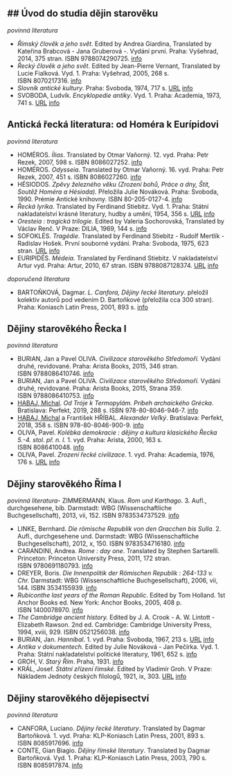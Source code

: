 


## ## Úvod do studia dějin starověku

_povinná literatura_
- _Římský člověk a jeho svět_. Edited by Andrea Giardina, Translated by Kateřina Brabcová - Jana Gruberová -. Vydání první. Praha: Vyšehrad, 2014, 375 stran. ISBN 9788074290725. [info](https://is.muni.cz/publication/1204658?lang=cs)
- _Řecký člověk a jeho svět_. Edited by Jean-Pierre Vernant, Translated by Lucie Fialková. Vyd. 1. Praha: Vyšehrad, 2005, 268 s. ISBN 8070217316. [info](https://is.muni.cz/publication/673705?lang=cs)
- _Slovník antické kultury_. Praha: Svoboda, 1974, 717 s. [URL](http://www.ndk.cz/) [info](https://is.muni.cz/publication/143110?lang=cs)
- SVOBODA, Ludvík. _Encyklopedie antiky_. Vyd. 1. Praha: Academia, 1973, 741 s. [URL](http://www.ndk.cz/) [info](https://is.muni.cz/publication/148397?lang=cs)


## Antická řecká literatura: od Homéra k Eurípidovi

_povinná literatura_
- HOMÉROS. _Ílias_. Translated by Otmar Vaňorný. 12. vyd. Praha: Petr Rezek, 2007, 598 s. ISBN 8086027252. [info](https://is.muni.cz/publication/824500?lang=cs)
- HOMÉROS. _Odysseia_. Translated by Otmar Vaňorný. 16. vyd. Praha: Petr Rezek, 2007, 451 s. ISBN 8086027260. [info](https://is.muni.cz/publication/824501?lang=cs)
- HÉSIODOS. _Zpěvy železného věku (Zrození bohů, Práce a dny, Štít, Soutěž Homéra a Hésioda)._ Přeložila Julie Nováková. Praha: Svoboda, 1990. Prémie Antické knihovny. ISBN 80-205-0127-4. [info](https://is.muni.cz/publication/591566?lang=cs)
- _Řecká lyrika_. Translated by Ferdinand Stiebitz. Vyd. 1. Praha: Státní nakladatelství krásné literatury, hudby a umění, 1954, 356 s. [URL](http://www.ndk.cz/) [info](https://is.muni.cz/publication/158735?lang=cs)
- _Oresteia : tragická trilogie_. Edited by Valeria Sochorovská, Translated by Václav Renč. V Praze: DILIA, 1969, 144 s. [info](https://is.muni.cz/publication/506118?lang=cs)
- SOFOKLÉS. _Tragédie_. Translated by Ferdinand Stiebitz - Rudolf Mertlík - Radislav Hošek. První souborné vydání. Praha: Svoboda, 1975, 623 stran. [URL](http://www.ndk.cz/) [info](https://is.muni.cz/publication/310078?lang=cs)
- EURIPIDÉS. _Médeia_. Translated by Ferdinand Stiebitz. V nakladatelství Artur vyd. Praha: Artur, 2010, 67 stran. ISBN 9788087128374. [URL](https://search.mlp.cz/cz/titul/medeia/4686645/#/getPodobneTituly=deskriptory-eq:177240871-amp:key-eq:4686645) [info](https://is.muni.cz/publication/885567?lang=cs)

_doporučená literatura_
- BARTOŇKOVÁ, Dagmar. _L. Canfora, Dějiny řecké literatury_. přeložil kolektiv autorů pod vedením D. Bartoňkové (přeložila cca 300 stran). Praha: Koniasch Latin Press, 2001, 893 s. [info](https://is.muni.cz/publication/343233?lang=cs)


## Dějiny starověkého Řecka I

_povinná literatura_
- BURIAN, Jan a Pavel OLIVA. _Civilizace starověkého Středomoří._ Vydání druhé, revidované. Praha: Arista Books, 2015, 346 stran. ISBN 9788086410746. [info](https://is.muni.cz/publication/1310938?lang=cs)
- BURIAN, Jan a Pavel OLIVA. _Civilizace starověkého Středomoří._ Vydání druhé, revidované. Praha: Arista Books, 2015, Strana 359. ISBN 9788086410753. [info](https://is.muni.cz/publication/1310939?lang=cs)
- [HABAJ, Michal](https://is.muni.cz/osoba/491553?lang=cs). _Od Tróje k Termopylám. Príbeh archaického Grécka_. Bratislava: Perfekt, 2019, 288 s. ISBN 978-80-8046-946-7. [info](https://is.muni.cz/publication/1833418?lang=cs)
- [HABAJ, Michal](https://is.muni.cz/osoba/491553?lang=cs) a František HŘÍBAL. _Alexander Veľký_. Bratislava: Perfekt, 2018, 358 s. ISBN 978-80-8046-900-9. [info](https://is.muni.cz/publication/1833419?lang=cs)
- OLIVA, Pavel. _Kolébka demokracie : dějiny a kultura klasického Řecka 5.-4. stol. př. n. l._ 1. vyd. Praha: Arista, 2000, 163 s. ISBN 8086410048. [info](https://is.muni.cz/publication/1284832?lang=cs)
- OLIVA, Pavel. _Zrození řecké civilizace_. 1. vyd. Praha: Academia, 1976, 176 s. [URL](http://www.ndk.cz/) [info](https://is.muni.cz/publication/171991?lang=cs)


## Dějiny starověkého Říma I

_povinná literatura_- ZIMMERMANN, Klaus. _Rom und Karthago_. 3. Aufl., durchgesehene, bib. Darmstadt: WBG (Wissenschaftliche Buchgesellschaft), 2013, vii, 152. ISBN 9783534737529. [info](https://is.muni.cz/publication/1202466?lang=cs)
- LINKE, Bernhard. _Die römische Republik von den Gracchen bis Sulla_. 2. Aufl., durchgesehene und. Darmstadt: WBG (Wissenschaftliche Buchgesellschaft), 2012, x, 150. ISBN 9783534716180. [info](https://is.muni.cz/publication/1202450?lang=cs)
- CARANDINI, Andrea. _Rome : day one_. Translated by Stephen Sartarelli. Princeton: Princeton University Press, 2011, 172 stran. ISBN 9780691180793. [info](https://is.muni.cz/publication/1355657?lang=cs)
- DREYER, Boris. _Die Innenpolitik der Römischen Republik : 264-133 v. Chr._ Darmstadt: WBG (Wissenschaftliche Buchgesellschaft), 2006, vii, 144. ISBN 3534155939. [info](https://is.muni.cz/publication/1208917?lang=cs)
- _Rubiconthe last years of the Roman Republic_. Edited by Tom Holland. 1st Anchor Books ed. New York: Anchor Books, 2005, 408 p. ISBN 1400078970. [info](https://is.muni.cz/publication/1009555?lang=cs)
- _The Cambridge ancient history._ Edited by J. A. Crook - A. W. Lintott - Elizabeth Rawson. 2nd ed. Cambridge: Cambridge University Press, 1994, xviii, 929. ISBN 0521256038. [info](https://is.muni.cz/publication/688773?lang=cs)
- BURIAN, Jan. _Hannibal_. 1. vyd. Praha: Svoboda, 1967, 213 s. [URL](http://www.ndk.cz/) [info](https://is.muni.cz/publication/53893?lang=cs)
- _Antika v dokumentech._ Edited by Julie Nováková - Jan Pečírka. Vyd. 1. Praha: Státní nakladatelství politické literatury, 1961, 652 s. [info](https://is.muni.cz/publication/721?lang=cs)
- GROH, V. _Starý Řím_. Praha, 1931. [info](https://is.muni.cz/publication/208397?lang=cs)
- KRÁL, Josef. _Státní zřízení římské_. Edited by Vladimír Groh. V Praze: Nákladem Jednoty českých filologů, 1921, ix, 303. [URL](https://digi.law.muni.cz/handle/digilaw/14853) [info](https://is.muni.cz/publication/464410?lang=cs)



## Dějiny starověkého dějepisectví

_povinná literatura_
- CANFORA, Luciano. _Dějiny řecké literatury_. Translated by Dagmar Bartoňková. 1. vyd. Praha: KLP-Koniasch Latin Press, 2001, 893 s. ISBN 8085917696. [info](https://is.muni.cz/publication/811991?lang=cs)
- CONTE, Gian Biagio. _Dějiny římské literatury_. Translated by Dagmar Bartoňková. Vyd. 1. Praha: KLP-Koniasch Latin Press, 2003, 790 s. ISBN 8085917874. [info](https://is.muni.cz/publication/808635?lang=cs)